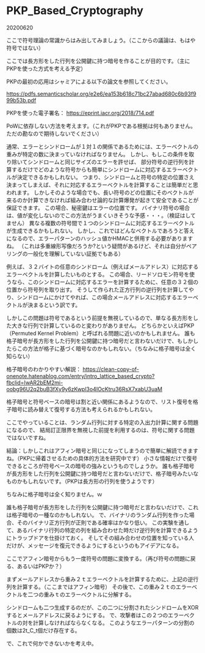# PKP_Based_Cryptography

20200620

ここで符号理論の常識からはみ出してみましょう。（ここからの議論は、もはや符号ではない）

ここでは長方形をした行列を公開鍵に持つ暗号を作ることが目的です。（主にPKPを使った方式を考える予定）

PKPの最初の応用はシャミアによる以下の論文を参照してください。

https://pdfs.semanticscholar.org/e2e6/ea153b618c71bc27abad680c6b93f999b53b.pdf

PKPを使った電子署名：
https://eprint.iacr.org/2018/714.pdf


PoWに依存しない方法を考えます。（これがPKPである根拠は何もありません。ただの勘なので期待しないでください）

通常、エラーとシンドロームが１対１の関係であるためには、エラーベクトルの重みが特定の数に決まっていなければなりません。
しかし、もしこの条件を取り除いてシンドロームと同じサイズのエラーを許せば、
部分符号の逆行列を計算するだけでどのような符号からも簡単にシンドロームに対応するエラーベクトルが決定できるかもしれない。
つまり、シンドロームと符号の特定の位置さえ決まってしまえば、それに対応するエラーベクトルを計算することは簡単だと思われます。
しかしそのような場合でも、長い符号のどの位置にそのベクトルが来るのか計算できなければ組み合わせ論的な計算爆発が起きて安全であることが保証できます。
この場合、秘密鍵はエラーの位置です。
バイナリ符号の場合は、値が変化しないのでこの方法がうまくいきそうな予感・・・。（検証はしてません）
異なる複数の符号間で１つのシンドロームに対応するエラーベクトルが生成できるかもしれない。
しかし、これではどんなベクトルであろうと答えになるので、エラーパターンのハッシュ値かHMACと併用する必要がありますね。
（これは多重線形写像だろうか?という疑問があるけど、それは自分がペアリングの一般化を理解していない証拠でもある）

例えば、３２バイトの任意のシンドローム（例えばメールアドレス）に対応するエラーベクトルを計算したいものとする。
この場合、リードソロモン符号を使うなら、このシンドロームに対応するエラーを計算するために、任意の３２個の位置から符号列を取り出す。
そうして作られた正方行列の逆行列を計算してやり、シンドロームにかけてやれば、この場合メールアドレスに対応するエラーベクトルが決まるという訳です。

しかしこの問題は符号であるという前提を無視しているので、単なる長方形をした大きな行列で計算しているのと変わりがありません。
どちらかといえばPKP（Permuted Kernel Problem）と呼ばれる問題に近いのかもしれません。
誰も格子暗号が長方形をした行列を公開鍵に持つ暗号だと言わないだけで、もしかしたらこの方法が格子に基づく暗号なのかもしれない。（ちなみに格子暗号は全く知らない）

格子暗号のわかりやすい解説：
https://clean-copy-of-onenote.hatenablog.com/entry/intro_lattice_based_crypto?fbclid=IwAR2bEM2mi-oobg96U2q2buB3fXy9y6zKwpl3o4IOcKtru36RsX7xabU3uaM

格子暗号と符号ベースの暗号は割と近い関係にあるようなので、リスト復号を格子暗号に読み替えて復号する方法も考えられるかもしれない。

ここでやっていることは、ランダム行列に対する特定の入出力計算に関する問題になるので、
結局訂正限界を無視した前提を利用するのは、符号に関する問題ではないですね。

結論：しかしこれはアフィン暗号と同じになってしまうので簡単に解読できますね。（PKPに帰着させるための具体的方法を研究中です）
小さな情報だけで復号できるところが符号ベースの暗号の強みというものでしょうか。
誰も格子暗号が長方形をした行列を公開鍵に持つ暗号だと言わないだけで、格子暗号みたいなものかもしれないです。（PKPは長方形の行列を使うようです）

ちなみに格子暗号は全く知りません。ｗ

誰も格子暗号が長方形をした行列を公開鍵に持つ暗号だと言わないだけで、これは格子暗号の一種なのかもしれない。
で、バイナリのランダム行列を作った場合、そのバイナリ正方行列が正則である確率はかなり低い。
この実験を通して、あるバイナリ行列の特定の列を組み合わせた時だけ逆行列を計算できるようにトラップドアを仕掛けておく。
そしてその組み合わせの位置を知っている人だけが、メッセージを復元できるようにするというのもアイデアになる。


ここでアフィン暗号からもう一度符号の問題に変換する。（再び符号の問題に戻る、あるいはPKPか？）

まずメールアドレスから重み２ｔエラーベクトルを計算するために、上記の逆行列を計算する。（ここまではアフィン暗号）
その後で、この重み２ｔのエラーベクトルを二つの重みｔのエラーベクトルに分解する。

シンドロームも二つ生成するのだが、この二つに分割されたシンドロームをXORするとメールアドレスに戻るようにする。
で、攻撃者はこの２つのエラーベクトルの対を計算しなければならなくなる。
このようなエラーパターンの分割の個数は2t_C_t個だけ存在する。

で、これで何かできないかを考え中。
